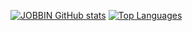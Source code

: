 [![JOBBIN GitHub stats](https://github-readme-stats.vercel.app/api?username=JOBBIN9422&theme=cobalt)](https://github.com/JOBBIN9422/github-readme-stats)
[![Top Languages](https://github-readme-stats.vercel.app/api/top-langs/?username=JOBBIN9422&theme=cobalt)](https://github.com/JOBBIN9422/github-readme-stats)
